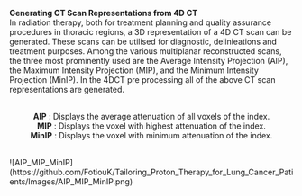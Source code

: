**Generating CT Scan Representations from 4D CT** 
<br /> In radiation therapy, both for treatment planning and quality assurance procedures in thoracic regions, a 3D representation of a 4D CT scan can be generated. These scans can be utilised for diagnostic, delinieations and treatment purposes. Among the various multiplanar reconstructed scans, the three most prominently used are the Average Intensity Projection (AIP), the Maximum Intensity Projection (MIP), and the Minimum Intensity Projection (MinIP). In the 4DCT pre processing all of the above CT scan representations are generated.
<p align="center">
<br />  <strong>AIP</strong> : Displays the average attenuation of all voxels of the index.
<br />   <strong>MIP</strong>  : Displays the voxel with highest attenuation of the index.
<br />   <strong>MinIP</strong> : Displays the voxel with minimum attenuation of the index.
<p> 
<br/>
![AIP_MIP_MinIP](https://github.com/FotiouK/Tailoring_Proton_Therapy_for_Lung_Cancer_Patients/Images/AIP_MIP_MinIP.png)
